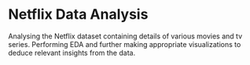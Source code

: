 # Netflix Data Analysis
 Analysing the Netflix dataset containing details of various movies and tv series. Performing EDA and further making appropriate visualizations to deduce relevant insights from the data.
